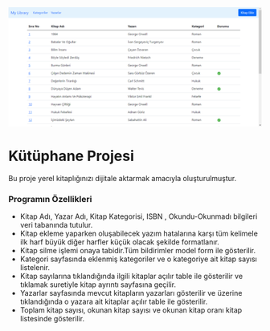 ![github](https://github.com/veliburhan/library-redux-Library/blob/master/src/assets/images/gif1.gif)

<h1>Kütüphane Projesi</h1>
<p>Bu proje yerel kitaplığınızı dijitale aktarmak amacıyla oluşturulmuştur.</p>
<h3>Programın Özellikleri</h3>
<ul>
  <li>Kitap Adı, Yazar Adı, Kitap Kategorisi, ISBN , Okundu-Okunmadı bilgileri veri tabanında tutulur.</li>
  <li>Kitap ekleme yaparken oluşabilecek yazım hatalarına karşı tüm kelimele ilk harf büyük diğer harfler küçük olacak şekilde formatlanır.</li>
  <li>Kitap silme işlemi onaya tabidir.Tüm bildirimler model form ile gösterilir.</li>
  <li>Kategori sayfasında eklenmiş kategoriler ve o kategoriye ait kitap sayısı listelenir.</li>
  <li>Kitap sayılarına tıklandığında ilgili kitaplar açılır table ile gösterilir ve tıklamak suretiyle kitap ayrıntı sayfasına geçilir.</li>
  <li>Yazarlar sayfasında mevcut kitapların yazarları gösterilir ve üzerine tıklandığında o yazara ait kitaplar açılır table ile gösterilir. </li>
  <li>Toplam kitap sayısı, okunan kitap sayısı ve okunan kitap oranı kitap listesinde gösterilir.</li>
</ul>
